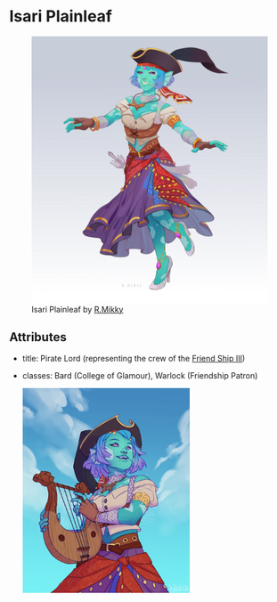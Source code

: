 # Isari Plainleaf

<figure>
  <img src="images/isari-r-mikky.png" alt="Drawing of a feminine person with blue skin wearing Romani-inspired clothing and a black tricorner pirate hat." />
  <figcaption>Isari Plainleaf by <a href="https://linktr.ee/R.Mikky">R.Mikky</a></figcaption>
</figure>

## Attributes

- title: Pirate Lord (representing the crew of the [Friend Ship III](../fleet/friend-ship.md))
- classes: Bard (College of Glamour), Warlock (Friendship Patron)

  <img align="left" width="300" src="images/isari-kaiotisk.png" alt="Drawing of a feminine person with blue skin wearing Romani-inspired clothing and a black tricorner pirate hat." />
